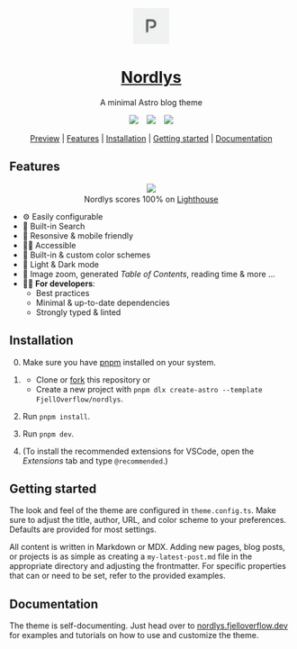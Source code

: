 <p align="center">
  <a href="https://nordlys.fjelloverflow.dev">
    <img alt="logo" src="./public/favicon.png" height="64">
  </a>
</p>

<h1 align="center">
  <a href="https://nordlys.fjelloverflow.dev">Nordlys</a>
</h1>

<p align="center">
  A minimal Astro blog theme
</p>

<p align="center">
  <img src="https://img.shields.io/github/package-json/v/FjellOverflow/Nordlys?label=Version&color=success"/>
  &ensp;
  <img src="https://img.shields.io/github/license/FjellOverflow/Nordlys?label=License&color=success"/>
  &ensp;
  <img src="https://img.shields.io/github/actions/workflow/status/FjellOverflow/Nordlys/cd.yaml?branch=main&label=Build"/>
</p>

<p align="center">
  <a href="https://nordlys.fjelloverflow.dev">Preview</a> |
  <a href="#features">Features</a> |
  <a href="#installation">Installation</a> |
  <a href="#getting-started">Getting started</a> |
  <a href="#documentation">Documentation</a>
</p>

## Features

<div align="center">
  <img src="https://github.com/user-attachments/assets/ee5ab8ef-8c63-4810-a53f-622643e9e7a8" width="50%"/>
  <div>Nordlys scores 100% on <a href="https://developer.chrome.com/docs/lighthouse/performance/performance-scoring/">Lighthouse</a></div>
</div>

- ⚙️ Easily configurable
- 🔎 Built-in Search
- 📱 Resonsive & mobile friendly
- 🧑‍🦯 Accessible
- 🎨 Built-in & custom color schemes
- 🌙 Light & Dark mode
- 🎁 Image zoom, generated _Table of Contents_, reading time & more ...
- 👨‍💻 **For developers**:
  - Best practices
  - Minimal & up-to-date dependencies
  - Strongly typed & linted

## Installation

0. Make sure you have [pnpm](https://pnpm.io/installation) installed on your system.

1. - Clone or [fork](https://github.com/new?template_name=nordlys&template_owner=FjellOverflow) this repository or
   - Create a new project with `pnpm dlx create-astro --template FjellOverflow/nordlys`.

2. Run `pnpm install`.

3. Run `pnpm dev`.

4. (To install the recommended extensions for VSCode, open the _Extensions_ tab and type `@recommended`.)

## Getting started

The look and feel of the theme are configured in `theme.config.ts`. Make sure to adjust the title, author, URL, and color scheme to your preferences. Defaults are provided for most settings.

All content is written in Markdown or MDX. Adding new pages, blog posts, or projects is as simple as creating a `my-latest-post.md` file in the appropriate directory and adjusting the frontmatter. For specific properties that can or need to be set, refer to the provided examples.

## Documentation

The theme is self-documenting. Just head over to [nordlys.fjelloverflow.dev](https://nordlys.fjelloverflow.dev/posts/) for examples and tutorials on how to use and customize the theme.
